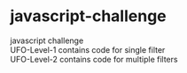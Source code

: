 # javascript-challenge
javascript challenge<br/>
UFO-Level-1 contains code for single filter<br/>
UFO-Level-2 contains code for multiple filters
